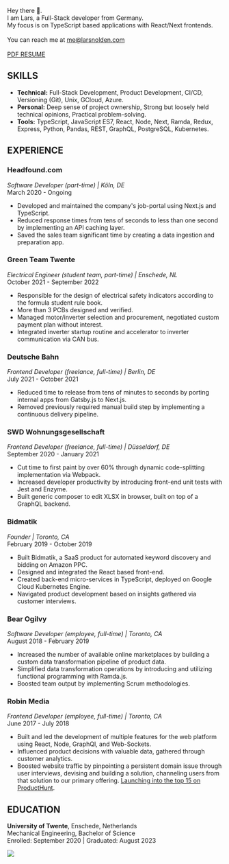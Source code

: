 Hey there 👋.<br>
I am Lars, a Full-Stack developer from Germany.<br>
My focus is on TypeScript based applications with React/Next frontends.
<br>
<br>
You can reach me at <me@larsnolden.com>
<br>
<br>
[PDF RESUME](https://s3.amazonaws.com/larsnolden.com/Lars_Nolden_Resume_NOV_2023.pdf)

## SKILLS

- **Technical:** Full-Stack Development, Product Development, CI/CD, Versioning (Git), Unix, GCloud, Azure.
- **Personal:** Deep sense of project ownership, Strong but loosely held technical opinions, Practical problem-solving.
- **Tools:** TypeScript, JavaScript ES7, React, Node, Next, Ramda, Redux, Express, Python, Pandas, REST, GraphQL, PostgreSQL, Kubernetes.

## EXPERIENCE

### Headfound.com
*Software Developer (part-time) | Köln, DE*  
March 2020 - Ongoing
- Developed and maintained the company's job-portal using Next.js and TypeScript.
- Reduced response times from tens of seconds to less than one second by implementing an API caching layer.
- Saved the sales team significant time by creating a data ingestion and preparation app.

### Green Team Twente
*Electrical Engineer (student team, part-time) | Enschede, NL*  
October 2021 - September 2022
- Responsible for the design of electrical safety indicators according to the formula student rule book.
- More than 3 PCBs designed and verified.
- Managed motor/inverter selection and procurement, negotiated custom payment plan without interest.
- Integrated inverter startup routine and accelerator to inverter communication via CAN bus.

### Deutsche Bahn
*Frontend Developer (freelance, full-time) | Berlin, DE*  
July 2021 - October 2021
- Reduced time to release from tens of minutes to seconds by porting internal apps from Gatsby.js to Next.js.
- Removed previously required manual build step by implementing a continuous delivery pipeline.

### SWD Wohnungsgesellschaft
*Frontend Developer (freelance, full-time) | Düsseldorf, DE*  
September 2020 - January 2021
- Cut time to first paint by over 60% through dynamic code-splitting implementation via Webpack.
- Increased developer productivity by introducing front-end unit tests with Jest and Enzyme.
- Built generic composer to edit XLSX in browser, built on top of a GraphQL backend.

### Bidmatik
*Founder | Toronto, CA*  
February 2019 - October 2019
- Built Bidmatik, a SaaS product for automated keyword discovery and bidding on Amazon PPC.
- Designed and integrated the React based front-end.
- Created back-end micro-services in TypeScript, deployed on Google Cloud Kubernetes Engine.
- Navigated product development based on insights gathered via customer interviews.

### Bear Ogilvy
*Software Developer (employee, full-time) | Toronto, CA*  
August 2018 - February 2019
- Increased the number of available online marketplaces by building a custom data transformation pipeline of product data.
- Simplified data transformation operations by introducing and utilizing functional programming with Ramda.js.
- Boosted team output by implementing Scrum methodologies.

### Robin Media
*Frontend Developer (employee, full-time) | Toronto, CA*  
June 2017 - July 2018
- Built and led the development of multiple features for the web platform using React, Node, GraphQl, and Web-Sockets.
- Influenced product decisions with valuable data, gathered through customer analytics.
- Boosted website traffic by pinpointing a persistent domain issue through user interviews, devising and building a solution, channeling users from that solution to our primary offering. [Launching into the top 15 on ProductHunt](https://www.producthunt.com/products/robin-4#finder-2).

## EDUCATION

**University of Twente**, Enschede, Netherlands  
Mechanical Engineering, Bachelor of Science  
Enrolled: September 2020 | Graduated: August 2023

[<img src="https://larsnolden.goatcounter.com/count?p=/main">]()
